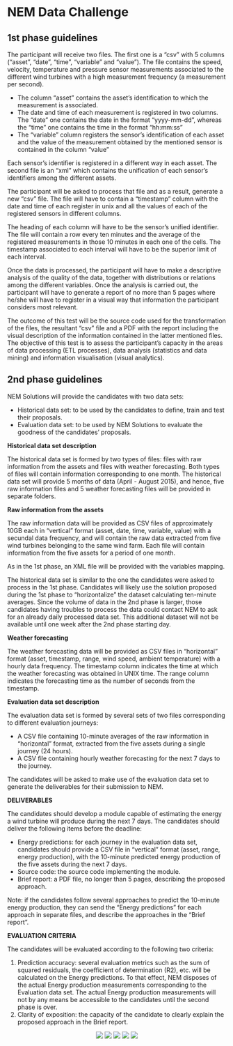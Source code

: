 # NEM Data Challenge

## 1st phase guidelines

The participant will receive two files. The first one is a “csv” with 5 columns (“asset”, “date”, “time”, “variable” and “value”). The file contains the speed, velocity, temperature and pressure sensor measurements associated to the different wind turbines with a high measurement frequency (a measurement per second).

* The column “asset” contains the asset’s identification to which the measurement is associated.
* The date and time of each measurement is registered in two columns. The “date” one contains the date in the format “yyyy-mm-dd”, whereas the “time” one contains the time in the format “hh:mm:ss”
* The “variable” column registers the sensor’s identification of each asset and the value of the measurement obtained by the mentioned sensor is contained in the column “value”

Each sensor’s identifier is registered in a different way in each asset. The second file is an “xml” which contains the unification of each sensor’s identifiers among the different assets.

The participant will be asked to process that file and as a result, generate a new “csv” file. The file will have to contain a “timestamp” column with the date and time of each register in unix and all the values of each of the registered sensors in different columns.

The heading of each column will have to be the sensor’s unified identifier. The file will contain a row every ten minutes and the average of the registered measurements in those 10 minutes in each one of the cells. The timestamp associated to each interval will have to be the superior limit of each interval.

Once the data is processed, the participant will have to make a descriptive analysis of the quality of the data, together with distributions or relations among the different variables. Once the analysis is carried out, the participant will have to generate a report of no more than 5 pages where he/she will have to register in a visual way that information the participant considers most relevant.

The outcome of this test will be the source code used for the transformation of the files, the resultant “csv” file and a PDF with the report including the visual description of the information contained in the latter mentioned files. The objective of this test is to assess the participant’s capacity in the areas of data processing (ETL processes), data analysis (statistics and data mining) and information visualisation (visual analytics).

## 2nd phase guidelines

NEM Solutions will provide the candidates with two data sets:
* Historical data set: to be used by the candidates to define, train and test their proposals.
* Evaluation data set: to be used by NEM Solutions to evaluate the goodness of the candidates’ proposals.

**Historical data set description**

The historical data set is formed by two types of files: files with raw information from the assets and files with weather forecasting. Both types of files will contain information corresponding to one month. The historical data set will provide 5 months of data (April - August 2015), and hence, five raw information files and 5 weather forecasting files will be provided in separate folders.

**Raw information from the assets**

The raw information data will be provided as CSV files of approximately 10GB each in “vertical” format (asset, date, time, variable, value) with a secundal data frequency, and will contain the raw data extracted from five wind turbines belonging to the same wind farm. Each file will contain information from the five assets for a period of one month.

As in the 1st phase, an XML file will be provided with the variables mapping.

The historical data set is similar to the one the candidates were asked to process in the 1st phase. Candidates will likely use the solution proposed during the 1st phase to “horizontalize” the dataset calculating ten-minute averages. Since the volume of data in the 2nd phase is larger, those candidates having troubles to process the data could contact NEM to ask for an already daily processed data set. This additional dataset will not be available until one week after the 2nd phase starting day.

**Weather forecasting**

The weather forecasting data will be provided as CSV files in “horizontal” format (asset, timestamp, range, wind speed, ambient temperature) with a hourly data frequency. The timestamp column indicates the time at which the weather forecasting was obtained in UNIX time. The range column indicates the forecasting time as the number of seconds from the timestamp.

**Evaluation data set description**

The evaluation data set is formed by several sets of two files corresponding to different evaluation journeys:
* A CSV file containing 10-minute averages of the raw information in “horizontal” format, extracted from the five assets during a single journey (24 hours).
* A CSV file containing hourly weather forecasting for the next 7 days to the journey.

The candidates will be asked to make use of the evaluation data set to generate the deliverables for their submission to NEM.

**DELIVERABLES**

The candidates should develop a module capable of estimating the energy a wind turbine will produce during the next 7 days. The candidates should deliver the following items before the deadline:
* Energy predictions: for each journey in the evaluation data set, candidates should provide a CSV file in “vertical” format (asset, range, energy production), with the 10-minute predicted energy production of the five assets during the next 7 days.
* Source code: the source code implementing the module.
* Brief report: a PDF file, no longer than 5 pages, describing the proposed approach.

Note: if the candidates follow several approaches to predict the 10-minute energy production, they can send the “Energy predictions” for each approach in separate files, and describe the approaches in the “Brief report”.

**EVALUATION CRITERIA**

The candidates will be evaluated according to the following two criteria:
1. Prediction accuracy: several evaluation metrics such as the sum of squared residuals, the coefficient of determination (R2), etc. will be calculated on the Energy predictions. To that effect, NEM disposes of the actual Energy production measurements corresponding to the Evaluation data set. The actual Energy production measurements will not by any means be accessible to the candidates until the second phase is over.
2. Clarity of exposition: the capacity of the candidate to clearly explain the proposed approach in the Brief report.

<p align="center">
  <img src="https://github.com/ubarredo/NEM-DataChallenge/blob/master/reports/time_series.png">
  <img src="https://github.com/ubarredo/NEM-DataChallenge/blob/master/reports/distributions.png">
  <img src="https://github.com/ubarredo/NEM-DataChallenge/blob/master/reports/principal_components.png">
  <img src="https://github.com/ubarredo/NEM-DataChallenge/blob/master/reports/correlation_matrix.png">
  <img src="https://github.com/ubarredo/NEM-DataChallenge/blob/master/reports/top_correlations.png">
</p>